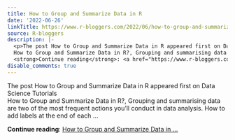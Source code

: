```yaml
---
title: How to Group and Summarize Data in R
date: '2022-06-26'
linkTitle: https://www.r-bloggers.com/2022/06/how-to-group-and-summarize-data-in-r/
source: R-bloggers
description: |-
  <p>The post How to Group and Summarize Data in R appeared first on Data Science Tutorials<br />
  How to Group and Summarize Data in R?, Grouping and summarising data are two of the most frequent actions you’ll conduct in data analysis. How to add labels at the end of each ...</p>
  <strong>Continue reading</strong>: <a href="https://www.r-bloggers.com/2022/06/how-to-group-and-summarize-data-in-r/">How to Group and Summarize Data in ...
disable_comments: true
---
```

<p>The post How to Group and Summarize Data in R appeared first on Data Science Tutorials<br />
How to Group and Summarize Data in R?, Grouping and summarising data are two of the most frequent actions you’ll conduct in data analysis. How to add labels at the end of each ...</p>
<strong>Continue reading</strong>: <a href="https://www.r-bloggers.com/2022/06/how-to-group-and-summarize-data-in-r/">How to Group and Summarize Data in ...